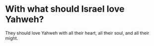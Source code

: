 # With what should Israel love Yahweh?

They should love Yahweh with all their heart, all their soul, and all their might.
